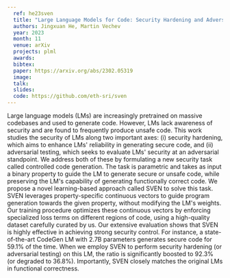 ```yaml
---
  ref: he23sven
  title: "Large Language Models for Code: Security Hardening and Adversarial Testing"
  authors: Jingxuan He, Martin Vechev
  year: 2023
  month: 11
  venue: arXiv
  projects: plml
  awards:
  bibtex:
  paper: https://arxiv.org/abs/2302.05319
  image: 
  talk: 
  slides: 
  code: https://github.com/eth-sri/sven
---
```


Large language models (LMs) are increasingly pretrained on massive codebases and used to generate code. However, LMs lack awareness of security and are found to frequently produce unsafe code. This work studies the security of LMs along two important axes: (i) security hardening, which aims to enhance LMs' reliability in generating secure code, and (ii) adversarial testing, which seeks to evaluate LMs' security at an adversarial standpoint. We address both of these by formulating a new security task called controlled code generation. The task is parametric and takes as input a binary property to guide the LM to generate secure or unsafe code, while preserving the LM's capability of generating functionally correct code. We propose a novel learning-based approach called SVEN to solve this task. SVEN leverages property-specific continuous vectors to guide program generation towards the given property, without modifying the LM's weights. Our training procedure optimizes these continuous vectors by enforcing specialized loss terms on different regions of code, using a high-quality dataset carefully curated by us. Our extensive evaluation shows that SVEN is highly effective in achieving strong security control. For instance, a state-of-the-art CodeGen LM with 2.7B parameters generates secure code for 59.1% of the time. When we employ SVEN to perform security hardening (or adversarial testing) on this LM, the ratio is significantly boosted to 92.3% (or degraded to 36.8%). Importantly, SVEN closely matches the original LMs in functional correctness.